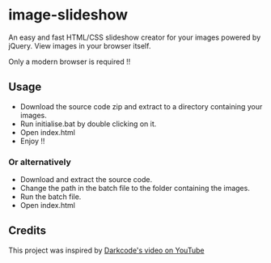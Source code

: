 # image-slideshow
An easy and fast HTML/CSS slideshow creator for your images powered by jQuery. 
View images in your browser itself.
 
Only a modern browser is required !!

## Usage
+ Download the source code zip and extract to a directory containing your images.
+ Run initialise.bat by double clicking on it.
+ Open index.html
+ Enjoy !!
### Or alternatively
+ Download and extract the source code.
+ Change the path in the batch file to the folder containing the images.
+ Run the batch file.
+ Open index.html

## Credits
This project was inspired by [Darkcode's video on YouTube](https://www.youtube.com/watch?v=9Irz0c-6UGw) 
